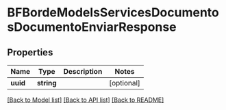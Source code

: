 # BFBordeModelsServicesDocumentosDocumentoEnviarResponse

## Properties
Name | Type | Description | Notes
------------ | ------------- | ------------- | -------------
**uuid** | **string** |  | [optional] 

[[Back to Model list]](../../README.md#documentation-for-models) [[Back to API list]](../../README.md#documentation-for-api-endpoints) [[Back to README]](../../README.md)


